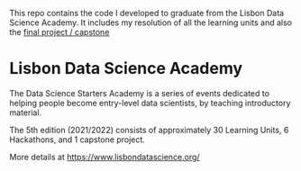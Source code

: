 This repo contains the code I developed to graduate from the Lisbon Data Science Academy. 
It includes my resolution of all the learning units and also the [final project / capstone](capstone/)

# Lisbon Data Science Academy

The Data Science Starters Academy is a series of events dedicated to helping people become entry-level data scientists, by teaching introductory material.

The 5th edition (2021/2022) consists of approximately 30 Learning Units, 6 Hackathons, and 1 capstone project.

More details at https://www.lisbondatascience.org/
